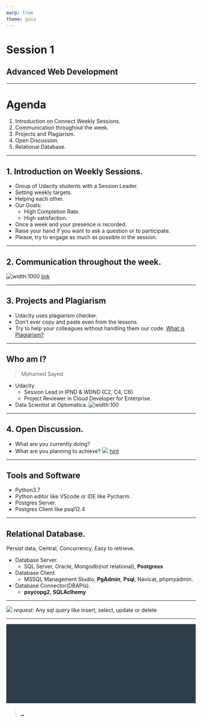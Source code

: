 ```yaml
---
marp: true
theme: gaia
---
```

# Session 1
## Advanced Web Development
---
# Agenda
1. Introduction on Connect Weekly Sessions.
2. Communication throughout the week.
3. Projects and Plagiarism.
4. Open Discussion.
5. Relational Database.
---
## 1. Introduction on Weekly Sessions.
* Group of Udacity students with a Session Leader.
* Setting weekly targets.
* Helping each other.
* Our Goals:
    * High Completion Rate.
    * High satisfaction.
* Once a week and your presence is recorded.
* Raise your hand if you want to ask a question or to participate. 
* Please, try to engage as much as possible in the session.

---
## 2. Communication throughout the week.
![width:1000](https://aem.dropbox.com/cms/content/dam/dropbox/www/en-us/business/app-integrations/slack/Slack_logo_new.png)
[link](https://join.slack.com/t/egypt-fwd-december/shared_invite/zt-jld49t7n-Kpd0aX6uO2QiLMMkOTS7PQ)

---
## 3. Projects and Plagiarism
* Udacity uses plagiarism checker.
* Don’t ever copy and paste even from the lessons.
* Try to help your colleagues without handling them our code.
[What is Plagiarism?](https://udacity.zendesk.com/hc/en-us/articles/360001451091-What-is-plagiarism-)
---
## Who am I? 
> Mohamed Sayed
* Udacity 
    * Session Lead in IPND & WDND (C2, C4, C6).
    * Project Reviewer in Cloud Developer for Enterprise.
* Data Scientist at Optomatica.
![width:100](https://avatars2.githubusercontent.com/u/25807671)
---
## 4. Open Discussion.
- What are you currently doing?
- What are you planning to achieve?
![](https://media.giphy.com/media/bal0OZzvIWGoU/giphy.gif)
[hint](https://roadmap.sh/backend)
---
## Tools and Software
* Python3.7
* Python editor like VScode or IDE like Pycharm.
* Postgres Server.
* Postgres Client like psql12.4
---
## Relational Database.
Persist data, Central, Concurrency, Easy to retrieve.
* Database Server.
    * SQL Server, Oracle, Mongodb(not relational), **Postgress**
* Database Client.
    * MSSQL Management Studio, **PgAdmin**, **Psql**, Navicat, phpmyadmin.
* Database Connector(DBAPIs).
    * **psycopg2**, **SQLAclhemy**
---
![](client-server)
*request*: Any sql query like insert, select, update or delete

---
![bg auto](../../udacity.gif)

> [_](https://forms.gle/1DkbXjsJ5mNyFgQw6)
